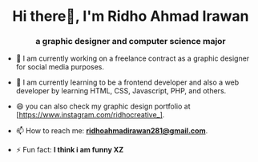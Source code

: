   <h1 align="center">Hi there👋, I'm Ridho Ahmad Irawan</h1>
  <h3 align="center">a graphic designer and computer science major</h3>

<!--
**ridhocrnv/ridhocrnv** is a ✨ _special_ ✨ repository because its `README.md` (this file) appears on your GitHub profile.

Here are some ideas to get you started: -->
<p align="center">
  
- 🔭 I am currently working on a freelance contract as a graphic designer for social media purposes.

- 🌱 I am currently learning to be a frontend developer and also a web developer by learning HTML, CSS, Javascript, PHP, and others.

- 😄 you can also check my graphic design portfolio at [https://www.instagram.com/ridhocreative_].

- 📫 How to reach me: **ridhoahmadirawan281@gmail.com**.

- ⚡ Fun fact: **I think i am funny XZ**
  
</p>
